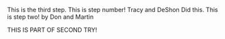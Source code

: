 This is the third step.
This is step number! Tracy and DeShon Did this.
This is step two! by Don and Martin

THIS IS PART OF SECOND TRY!
